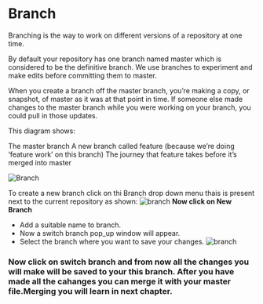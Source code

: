 # Branch

Branching is the way to work on different versions of a repository at one time.

By default your repository has one branch named master which is considered to be the definitive branch. We use branches to experiment and make edits before committing them to master.

When you create a branch off the master branch, you’re making a copy, or snapshot, of master as it was at that point in time. If someone else made changes to the master branch while you were working on your branch, you could pull in those updates.

This diagram shows:

The master branch
A new branch called feature (because we’re doing ‘feature work’ on this branch)
The journey that feature takes before it’s merged into master

![Branch](https://guides.github.com/activities/hello-world/branching.png)


To create a new branch click on thi Branch drop down menu thais is present next to the current repository as shown:
![branch](https://docs.github.com/assets/images/help/desktop/click-branch-in-drop-down-mac.png)
**Now click on New Branch**
* Add a suitable name to branch.
* Now a switch branch pop_up window will appear.
* Select the branch where you want to save your changes.
![branch](https://regmedia.co.uk/2019/06/06/gitstashing.jpg)

### Now click on switch branch and from now all the changes you will make will be saved to your this branch. After you have made all the cahanges you can merge it with your master file.Merging you will learn in next chapter.